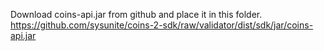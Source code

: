Download coins-api.jar from github and place it in this folder.
https://github.com/sysunite/coins-2-sdk/raw/validator/dist/sdk/jar/coins-api.jar
